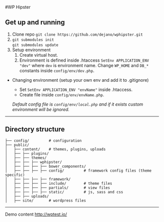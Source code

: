 #WP Hipster


## Get up and running
1. Clone repo `git clone https://github.com/dejano/wphipster.git`
2. `git submodules init`  
`git submodules update`
3. Setup environment
    1. Create virtual host.
    2. Environment is defined inside .htaccess `SetEnv APPLICATION_ENV "dev"` where `dev` is environment name. Change `WP_HOME` and `DB_*` constants inside `config/env/dev.php`.
  
  
  
*  Changing environment (setup your own env and add it to .gitignore)
	  * Set `SetEnv APPLICATION_ENV "envName"` inside .htaccess. 
	  * Create file inside `config/env/envName.php`.
    
    *Default config file is `config/env/local.php` and if it exists custom environment will be ignored.*
  
----------
    
## Directory structure

```
├── config/		    # configuration
├── public/
│   ├── content/	# themes, plugins, uploads
│   ├── ├── plugins/
│   ├── ├── themes/
│   ├── ├── ├── wphipster/
│   ├── ├── ├── ├── bower_components/
│   ├── ├── ├── ├── config/			# framework config files (theme specific)
│   ├── ├── ├── ├── framework/				
│   ├── ├── ├── ├── include/		# theme files
│   ├── ├── ├── ├── partials/		# view files
│   ├── ├── ├── ├── static/			# js, sass and css
│   ├── ├── uploads/
│   ├── site/		# wordpress files
```


----------
  
Demo content http://wptest.io/
